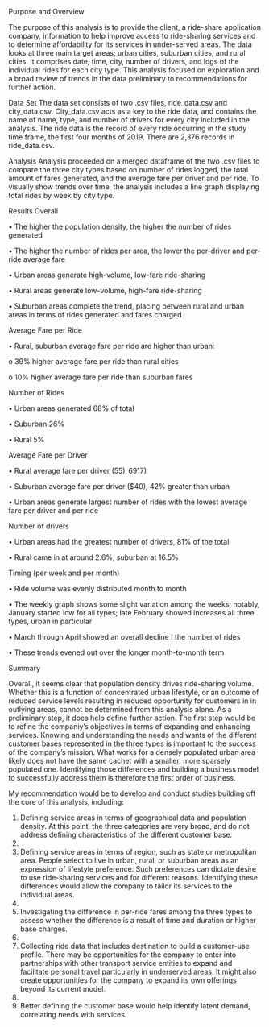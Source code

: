 Purpose and Overview 

The purpose of this analysis is to provide the client, a ride-share application company, information to help improve access to ride-sharing services and to determine affordability for its services in under-served areas.   The data looks at three main target areas: urban cities, suburban cities, and rural cities. It comprises date, time, city, number of drivers, and logs of the individual rides for each city type.  This analysis focused on exploration and a broad review of trends in the data preliminary to recommendations for further action.

Data Set
The data set consists of two .csv files, ride_data.csv and city_data.csv.  City_data.csv acts as a key to the ride data, and contains the name of name, type, and number of drivers for every city included in the analysis.  The ride data is the record of every ride occurring in the study time frame, the first four months of 2019. There are 2,376 records in ride_data.csv.

Analysis
Analysis proceeded on a merged dataframe of the two .csv files to compare the three city types based on number of rides logged, the total amount of fares generated, and the average fare per driver and per ride. To visually show trends over time, the analysis includes a line graph displaying total rides by week by city type.  

Results 
Overall

•	The higher the population density, the higher the number of rides generated

•	The higher the number of rides per area, the lower the per-driver and per-ride average fare

•	Urban areas generate high-volume, low-fare ride-sharing

•	Rural areas generate low-volume, high-fare ride-sharing

•	Suburban areas complete the trend, placing between rural and urban areas in terms of rides generated and fares charged


Average Fare per Ride

•	Rural, suburban average fare per ride are higher than urban:

  o	39% higher average fare per ride than rural cities
  
  o	10% higher average fare per ride than suburban fares 
  
Number of Rides 

•	Urban areas generated 68% of total

•	Suburban 26%

•	Rural 5%

Average Fare per Driver

•	Rural average fare per driver ($55), 69% greater than urban ($17)

•	Suburban average fare per driver ($40), 42% greater than urban 

•	Urban areas generate largest number of rides with the lowest average fare per driver and per ride

Number of drivers

•	Urban areas had the greatest number of drivers, 81% of the total

•	Rural came in at around 2.6%, suburban at 16.5%

Timing (per week and per month)

•	Ride volume was evenly distributed month to month

•	The weekly graph shows some slight variation among the weeks; notably, January started low for all types; late February showed increases all three types, urban in particular

•	March through April showed an overall decline I the number of rides

•	These trends evened out over the longer month-to-month term

Summary

Overall, it seems clear that population density drives ride-sharing volume. Whether this is a function of concentrated urban lifestyle, or an outcome of reduced service levels resulting in reduced opportunity for customers in in outlying areas, cannot be determined from this analysis alone.  As a preliminary step, it does help define further action. The first step would be to refine the companiy’s objectives in terms of expanding and enhancing services.  Knowing and understanding the needs and wants of the different customer bases represented in the three types is important to the success of the company’s mission. What works for a densely populated urban area likely does not have the same cachet with a smaller, more sparsely populated one. Identifying those differences and building a business model to successfully address them is therefore the first order of business. 

My recommendation would be to develop and conduct studies building off the core of this analysis, including:

1.	Defining service areas in terms of geographical data and population density.  At this point, the three categories are very broad, and do not address defining characteristics of the different customer base.
2.	
3.	Defining service areas in terms of region, such as state or metropolitan area. People select to live in urban, rural, or suburban areas as an expression of lifestyle preference.  Such preferences can dictate desire to use ride-sharing services and for different reasons.  Identifying these differences would allow the company to tailor its services to the individual areas.
4.	
5.	Investigating the difference in per-ride fares among the three types to assess whether the difference is a result of time and duration or higher base charges.
6.	
7.	Collecting ride data that includes destination to build a customer-use profile.  There may be opportunities for the company to enter into partnerships with other transport service entities to expand and facilitate personal travel particularly in underserved areas.  It might also create opportunities for the company to expand its own offerings beyond its current model.
8.	 
9.	Better defining the customer base would help identify latent demand, correlating needs with services. 
